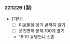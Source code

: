 ### 221226 (월)

- [기타]
	- [ ] 미움받을 용기 끝까지 읽기
	- [ ] 운전면허 문제 100개 풀기
	- 18:10 윤영언니 신촌

<!--stackedit_data:
eyJoaXN0b3J5IjpbLTE0OTQ2MDQ2OTFdfQ==
-->